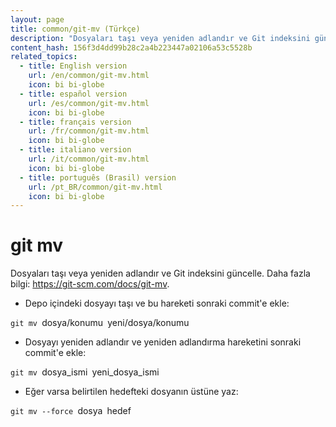 ```yaml
---
layout: page
title: common/git-mv (Türkçe)
description: "Dosyaları taşı veya yeniden adlandır ve Git indeksini güncelle."
content_hash: 156f3d4dd99b28c2a4b223447a02106a53c5528b
related_topics:
  - title: English version
    url: /en/common/git-mv.html
    icon: bi bi-globe
  - title: español version
    url: /es/common/git-mv.html
    icon: bi bi-globe
  - title: français version
    url: /fr/common/git-mv.html
    icon: bi bi-globe
  - title: italiano version
    url: /it/common/git-mv.html
    icon: bi bi-globe
  - title: português (Brasil) version
    url: /pt_BR/common/git-mv.html
    icon: bi bi-globe
---
```

# git mv

Dosyaları taşı veya yeniden adlandır ve Git indeksini güncelle.
Daha fazla bilgi: <https://git-scm.com/docs/git-mv>.

- Depo içindeki dosyayı taşı ve bu hareketi sonraki commit'e ekle:

`git mv `<span class="tldr-var badge badge-pill bg-dark-lm bg-white-dm text-white-lm text-dark-dm font-weight-bold">dosya/konumu</span>` `<span class="tldr-var badge badge-pill bg-dark-lm bg-white-dm text-white-lm text-dark-dm font-weight-bold">yeni/dosya/konumu</span>

- Dosyayı yeniden adlandır ve yeniden adlandırma hareketini sonraki commit'e ekle:

`git mv `<span class="tldr-var badge badge-pill bg-dark-lm bg-white-dm text-white-lm text-dark-dm font-weight-bold">dosya_ismi</span>` `<span class="tldr-var badge badge-pill bg-dark-lm bg-white-dm text-white-lm text-dark-dm font-weight-bold">yeni_dosya_ismi</span>

- Eğer varsa belirtilen hedefteki dosyanın üstüne yaz:

`git mv --force `<span class="tldr-var badge badge-pill bg-dark-lm bg-white-dm text-white-lm text-dark-dm font-weight-bold">dosya</span>` `<span class="tldr-var badge badge-pill bg-dark-lm bg-white-dm text-white-lm text-dark-dm font-weight-bold">hedef</span>
